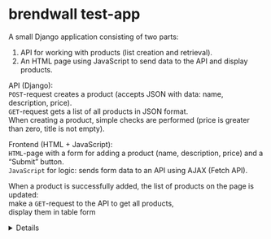 # brendwall test-app

A small Django application consisting of two parts:

1) API for working with products (list creation and retrieval).
2) An HTML page using JavaScript to send data to the API and display products.

API (Django):  
`POST`-request creates a product (accepts JSON with data: name, description, price).  
`GET`-request gets a list of all products in JSON format.  
When creating a product, simple checks are performed (price is greater than zero, title is not empty).

Frontend (HTML + JavaScript):  
`HTML`-page with a form for adding a product (name, description, price) and a “Submit” button.  
`JavaScript` for logic: sends form data to an API using AJAX (Fetch API).

When a product is successfully added, the list of products on the page is updated:  
make a `GET`-request to the API to get all products,  
display them in table form



<details>
Небольшое Django-приложение, состоящее из двух частей:

1) API для работы с продуктами (создание и получение списка).
2) Страница на HTML с использованием JavaScript для отправки данных на API и отображения продуктов.

API (Django):  
`POST`-запрос создает продукт (принимает JSON с данными: название, описание, цена).  
`GET`-запрос получает список всех продуктов в формате JSON.  
При создании продукта выполняются простые проверки (цена больше нуля, название не пустым).

Фронтенд (HTML + JavaScript):  
`HTML`-страница с формой для добавления продукта (название, описание, цена) и кнопка "Отправить".
`JavaScript` для логики: отправляет данные формы на API с использованием AJAX (Fetch API).

После успешного добавления продукта обновляется список продуктов на странице:  
делаем `GET`-запрос к API для получения всех продуктов,  
отображаем их в виде таблицы
</details>